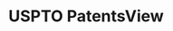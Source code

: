 ---
bigquery: https://console.cloud.google.com/bigquery?p=patents-public-data&d=patentsview&page=dataset
citation: Attribution should be given to PatentsView for use, distribution, or derivative
  works.
code: https://github.com/CSSIP-AIR/PatentsView-Code-Snippets/
contributors: USPTO
cost: None
description: 'PatentsView includes US patent data including raw data (summaries, applications,
  pregrant applications), disambugations of inventors and assignees, and inventor
  gender estimates.  Also foreign priority data, # of figures and sheets, and government
  interest statements.'
documentation: https://patentsview.org/query/builder-faqs
last_edit: 04/05/2022, 21:20:45
location: https://patentsview.org/
maintained_by: USPTO
record_creation_timestamp: 12/2/2020 17:20:46
schema_fields:
- lawyer_id
- section
- ipc_version_indicator
- rawinventor_id
- role
- disamb_assignee_id_20200929
- category
- term_extension
- reldocno
- level_one
- inventor_id
- classification_status
- disamb_inventor_id_20191231
- disamb_assignee_id_20190312
- county_fips
- level_three
- group
- disamb_assignee_id_20200331
- applicant_type
- sequence
- _102_date
- longitude
- disamb_assignee_id_20181127
- num_sheets
- disamb_inventor_id_20170307
- rawassignee_id
- num_figures
- assignee_id
- subsection_id
- subgroup_id
- rel_id
- state
- application_id
- disamb_assignee_id_20191008
- title
- disamb_inventor_id_20171226
- field_id
- name_first
- group_id
- abstract
- disamb_inventor_id_20171003
- state_fips
- length
- designation
- rawlocation_id
- country_transformed
- subgroup
- publication_number
- num_claims
- latlong
- disamb_inventor_id_20200929
- subcategory_id
- location_id
- id
- disamb_inventor_id_20190820
- latin_name
- category_id
- kind
- classification_value
- disamb_inventor_id_20180528
- rule_47
- series_code
- disamb_assignee_id_20200630
- citation_id
- action_date
- contract_award_number
- disamb_inventor_id_20200331
- patent_id
- ipc_class
- term_grant
- field_title
- subclass
- dependent
- classification_level
- city
- f371_date
- status
- country
- subclass_id
- organization
- relkind
- symbol_position
- uuid
- type
- disamb_inventor_id_20190312
- level_two
- disamb_inventor_id_20200630
- lapse_of_patent
- attribution_status
- disclaimer_date
- lname
- text
- _371_date
- variety
- doc_type
- number
- disamb_inventor_id_20191008
- filename
- sector_title
- organization_id
- latitude
- withdrawn
- gi_statement
- disamb_inventor_id_20170808
- disamb_assignee_id_20190820
- name_last
- disamb_inventor_id_20201229
- f102_date
- main_group
- term_disclaimer
- county
- name
- mainclass_id
- doctype
- disamb_assignee_id_20191231
- male_flag
- section_id
- num
- deceased
- exemplary
- disamb_inventor_id_20181127
- fname
- male
- classification_data_source
- date
shortname: patentsview
tags:
- disambiguation
- United States
- gender
terms_of_use: Creative Commons Attribution 4.0 International License.
timeframe: 1963-1999
title: USPTO PatentsView
uuid: cf1780b1-e265-4e49-8d1d-83b9cfe0fd9a
---